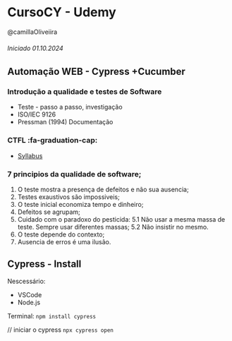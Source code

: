 ﻿# CursoCY - Udemy 
@camillaOliveiira 
###### Iniciado 01.10.2024

## Automação WEB - Cypress +Cucumber

### Introdução a qualidade e testes de Software
- Teste - passo a passo, investigação
- ISO/IEC 9126
- Pressman (1994) Documentação

### CTFL :fa-graduation-cap:
- [Syllabus](https://bstqb.online/ctfl)


### 7 principios da qualidade de software;
1. O teste mostra a presença de defeitos e não sua ausencia;
2. Testes exaustivos são impossiveis;
3. O teste inicial economiza tempo e dinheiro;
4. Defeitos se agrupam;
5. Cuidado com o paradoxo do pesticida:
5.1 Não usar a mesma massa de teste. Sempre usar diferentes massas;
5.2 Não insistir no mesmo.
6. O teste depende do contexto;
7. Ausencia de erros é uma ilusão.

## Cypress - Install
Nescessário:
- VSCode
- Node.js


Terminal:
`npm install cypress`

// iniciar o cypress
`npx cypress open`
